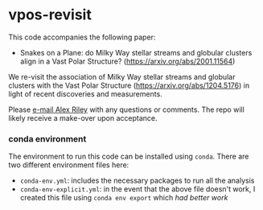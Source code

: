 # vpos-revisit
This code accompanies the following paper:
- Snakes on a Plane: do Milky Way stellar streams and globular clusters align in a Vast Polar Structure? (https://arxiv.org/abs/2001.11564)

We re-visit the association of Milky Way stellar streams and globular clusters with the Vast Polar Structure (https://arxiv.org/abs/1204.5176) in light of recent discoveries and measurements.

Please [e-mail Alex Riley](alexriley@tamu.edu) with any questions or comments. The repo will likely receive a make-over upon acceptance.

### conda environment
The environment to run this code can be installed using `conda`. There are two different environment files here:
- `conda-env.yml`: includes the necessary packages to run all the analysis
- `conda-env-explicit.yml`: in the event that the above file doesn't work, I created this file using `conda env export` which _had better work_
